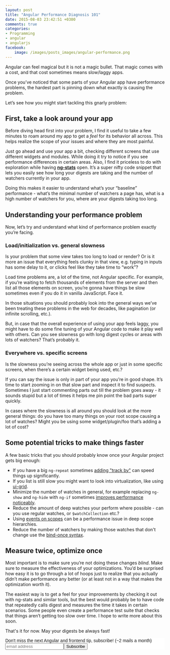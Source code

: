 ```yaml
---
layout: post
title: "Angular Performance Diagnosis 101"
date: 2015-08-03 23:42:51 +0300
comments: true
categories: 
- Programming
- angular
- angularjs
facebook:
    image: /images/posts_images/angular-performance.png
---
```


Angular can feel magical but it is not a magic bullet. That magic comes with a cost, and that cost sometimes means slow/laggy apps.

Once you’ve noticed that some parts of your Angular app have performance problems, the hardest part is pinning down what exactly is causing the problem.

Let’s see how you might start tackling this gnarly problem:

## First, take a look around your app

Before diving head first into your problem, I find it useful to take a few minutes to roam around my app to get a *feel* for its behavior all across. This helps realize the scope of your issues and where they are most painful.

Just go ahead and use your app a bit, checking different screens that use different widgets and modules. While doing it try to notice if you see performance differences in certain areas. Also, I find it priceless to do with exploration while having [**ng-stats**](https://github.com/kentcdodds/ng-stats) open. It’s a super nifty code snippet that lets you easily see how long your digests are taking and the number of watchers currently in your app.

Doing this makes it easier to understand what’s your “baseline” performance - what’s the minimal number of watchers a page has, what is a high number of watchers for you, where are your digests taking too long.

## Understanding your performance problem

Now, let’s try and understand what kind of performance problem exactly you’re facing.

### Load/initialization vs. general slowness

Is your problem that some view takes too long to load or render? Or is it more an issue that everything feels clunky in that view, e.g. typing in inputs has some delay to it, or clicks feel like they take time to “work”?

Load time problems are, a lot of the time, not Angular specific. For example, if you’re waiting to fetch thousands of elements from the server and then list all those elements on screen, you’re gonna have things be slow sometimes even if you do it in vanilla JavaScript. Face it. 

In those situations you should probably look into the general ways we’ve been treating these problems in the web for decades, like pagination (or infinite scrolling, etc.).

But, in case that the overall experience of using your app feels laggy, you might have to do some fine tuning of your Angular code to make it play well with others. Can you see slowness go with long digest cycles or areas with lots of watchers? That’s probably it.

### Everywhere vs. specific screens

Is the slowness you’re seeing across the whole app or just in some specific screens, when there’s a certain widget being used, etc.?

If you can say the issue is only in part of your app you’re in good shape. It’s time to start zooming in on that slow part and inspect it to find suspects. Sometimes I just start commenting parts out till the problem goes away - it sounds stupid but a lot of times it helps me pin point the bad parts super quickly.

In cases where the slowness is all around you should look at the more general things: do you have too many things on your root scope causing a lot of watches? Might you be using some widget/plugin/foo that’s adding a lot of cost?

## Some potential tricks to make things faster

A few basic tricks that you should probably know once your Angular project gets big enough:

- If you have a big `ng-repeat` sometimes [adding "track by"](http://www.codelord.net/2014/04/15/improving-ng-repeat-performance-with-track-by/) can speed things up significantly.
- If you list is still slow you might want to look into virtualization, like using [ui-grid](http://ui-grid.info).
- Minimize the number of watches in general, for example replacing `ng-show` and `ng-hide` with `ng-if` sometimes [improves performance noticeably](http://www.codelord.net/2015/07/28/angular-performance-ng-show-vs-ng-if/).
- Reduce the amount of deep watches your perform where possible - can you use regular watches, or `$watchCollection` etc.?
- Using [events on scopes](http://www.codelord.net/2015/05/04/angularjs-notifying-about-changes-from-services-to-controllers/) can be a performance issue in deep scope hierarchies.
- Reduce the number of watchers by making those watches that don't change use the [bind-once syntax](http://swirlycheetah.com/native-bind-once-in-angularjs-1-3/).

## Measure twice, optimize once

Most important is to make sure you’re not doing these changes *blind*. Make sure to measure the effectiveness of your optimizations. You’d be surprised how easy it is to go through a lot of hoops just to realize that you actually didn’t make performance any better (or at least not in a way that makes the optimization worth it).

The easiest way is to get a feel for your improvements by checking it out with ng-stats and similar tools, but the best would probably be to have code that repeatedly calls digest and measures the time it takes in certain scenarios. Some people even create a performance test suite that checks that things aren’t getting too slow over time. I hope to write more about this soon.

That's it for now. May your digests be always fast!

<!-- Begin MailChimp Signup Form -->
<link href="http://cdn-images.mailchimp.com/embedcode/slim-081711.css" rel="stylesheet" type="text/css">
<style type="text/css">
    #mc_embed_signup{background:#fff; clear:left; font:14px Helvetica,Arial,sans-serif; }
    /* Add your own MailChimp form style overrides in your site stylesheet or in this style block.
       We recommend moving this block and the preceding CSS link to the HEAD of your HTML file. */
</style>
<div id="mc_embed_signup">
<form action="http://codelord.us6.list-manage.com/subscribe/post?u=78b36f07d7d2e7e91eb8deee3&amp;id=c9a8d439c8" method="post" id="mc-embedded-subscribe-form" name="mc-embedded-subscribe-form" class="validate" target="_blank" novalidate>
    <label for="mce-EMAIL">Don't miss the next Angular and frontend tip, subscribe! (~2 mails a month)</label>
    <input type="email" value="" name="EMAIL" class="email" id="mce-EMAIL" placeholder="email address" required style="display: inline"><!--
    --><input type="submit" value="Subscribe" name="subscribe" id="mc-embedded-subscribe" class="button" style="display: inline">
    <input type="hidden" value="" name="SIGNUP_URL" class="email" id="mce-SIGNUP_URL">
</form>
</div>
<script type="text/javascript">
document.getElementById('mce-SIGNUP_URL').value = document.location.href;
</script>
<!--End mc_embed_signup-->
